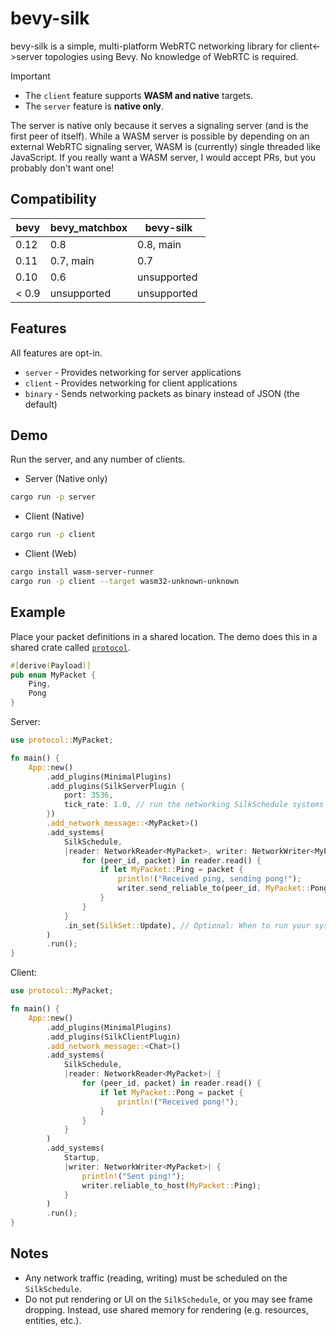 # bevy-silk

bevy-silk is a simple, multi-platform WebRTC networking library for client<->server topologies using Bevy. No knowledge of WebRTC is required.

> [!IMPORTANT]
>
> - The `client` feature supports **WASM and native** targets.
> - The `server` feature is **native only**.
>
> The server is native only because it serves a signaling server (and is the first peer of itself). While a WASM server is possible by depending on an external WebRTC signaling server, WASM is (currently) single threaded like JavaScript. If you really want a WASM server, I would accept PRs, but you probably don't want one!

## Compatibility

| bevy  | bevy_matchbox |  bevy-silk  |
|-------|---------------|-------------|
| 0.12  | 0.8           | 0.8, main   |
| 0.11  | 0.7, main     | 0.7         |
| 0.10  | 0.6           | unsupported |
| < 0.9 | unsupported   | unsupported |

## Features

All features are opt-in.

- `server` - Provides networking for server applications
- `client` - Provides networking for client applications
- `binary` - Sends networking packets as binary instead of JSON (the default)

## Demo

Run the server, and any number of clients.

- Server (Native only)

```bash
cargo run -p server
```

- Client (Native)

```bash
cargo run -p client
```

- Client (Web)

```bash
cargo install wasm-server-runner
cargo run -p client --target wasm32-unknown-unknown
```

## Example

Place your packet definitions in a shared location. The demo does this in a shared crate called [`protocol`](demo/protocol/).

```rust
#[derive(Payload)]
pub enum MyPacket {
    Ping,
    Pong
}
```

Server:

```rust
use protocol::MyPacket;

fn main() {
    App::new()
        .add_plugins(MinimalPlugins)
        .add_plugins(SilkServerPlugin {
            port: 3536,
            tick_rate: 1.0, // run the networking SilkSchedule systems once a second
        })
        .add_network_message::<MyPacket>()
        .add_systems(
            SilkSchedule,
            |reader: NetworkReader<MyPacket>, writer: NetworkWriter<MyPacket>| {
                for (peer_id, packet) in reader.read() {
                    if let MyPacket::Ping = packet {
                        println!("Received ping, sending pong!");
                        writer.send_reliable_to(peer_id, MyPacket::Pong);
                    }
                }
            }
            .in_set(SilkSet::Update), // Optional: When to run your system
        )
        .run();
}
```

Client:

```rust
use protocol::MyPacket;

fn main() {
    App::new()
        .add_plugins(MinimalPlugins)
        .add_plugins(SilkClientPlugin)
        .add_network_message::<Chat>()
        .add_systems(
            SilkSchedule,
            |reader: NetworkReader<MyPacket>| {
                for (peer_id, packet) in reader.read() {
                    if let MyPacket::Pong = packet {
                        println!("Received pong!");
                    }
                }
            }
        )
        .add_systems(
            Startup,
            |writer: NetworkWriter<MyPacket>| {
                println!("Sent ping!");
                writer.reliable_to_host(MyPacket::Ping);
            }
        )
        .run();
}
```

## Notes

- Any network traffic (reading, writing) must be scheduled on the `SilkSchedule`.
- Do not put rendering or UI on the `SilkSchedule`, or you may see frame dropping. Instead, use shared memory for rendering (e.g. resources, entities, etc.).
